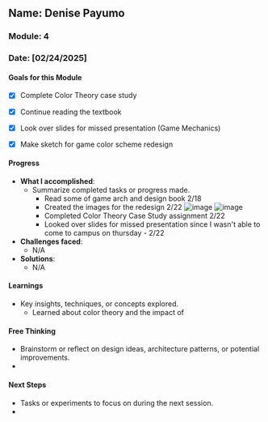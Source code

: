 ## Name: Denise Payumo  
### Module: 4

<!-- Repeat the below as needed-->
### Date: [02/24/2025]

#### Goals for this Module
- [X] Complete Color Theory case study
- [X] Continue reading the textbook
- [X] Look over slides for missed presentation (Game Mechanics)
- [X] Make sketch for game color scheme redesign


#### Progress
- **What I accomplished**:
  - Summarize completed tasks or progress made.
    - Read some of game arch and design book 2/18
    - Created the images for the redesign 2/22
![image](https://github.com/user-attachments/assets/bec7f82f-40ac-4532-b380-03bfd2a3b39b)
![image](https://github.com/user-attachments/assets/28d6f98b-e88f-46fb-97c9-ec7317554c6e)
    - Completed Color Theory Case Study assignment 2/22
    - Looked over slides for missed presentation since I wasn't able to come to campus on thursday - 2/22
- **Challenges faced**:
  - N/A
- **Solutions**:
  - N/A

#### Learnings
- Key insights, techniques, or concepts explored.
  - Learned about color theory and the impact of
#### Free Thinking
- Brainstorm or reflect on design ideas, architecture patterns, or potential improvements.
-  <!--Your entry here or N/A if not applicable for this entry-->
<!--

- Example prompts:
  - "What if the player interactions were asynchronous instead of real-time?"
  - "How could ECS improve performance in this system?"
  - "Does my current design support scalability? How can it improve?"
  
-->

#### Next Steps
- Tasks or experiments to focus on during the next session.
-  <!--Your entry here or N/A if not applicable for this entry-->
